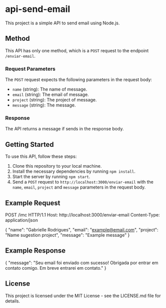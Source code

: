 # api-send-email
This project is a simple API to send email using Node.js.

## Method

This API has only one method, which is a `POST` request to the endpoint `/enviar-email`.

### Request Parameters

The `POST` request expects the following parameters in the request body:

- `name` (string): The name of message.
- `email` (string): The email of message.
- `project` (string): The project of message.
- `message` (string): The message.

### Response

The API returns a message if sends in the response body.

## Getting Started

To use this API, follow these steps:

1. Clone this repository to your local machine.
2. Install the necessary dependencies by running `npm install`.
3. Start the server by running `npm start`.
4. Send a `POST` request to `http://localhost:3000/enviar-email` with the `name`, `email`, `project` and `message` parameters in the request body.

## Example Request

POST /imc HTTP/1.1
Host: http://localhost:3000/enviar-email
Content-Type: application/json

{
  "name": "Gabrielle Rodrigues",
  "email": "example@email.com",
  "project": "Name sugestion project",
  "message": "Example message"
}

## Example Response

{
  "message": "Seu email foi enviado com sucesso! Obrigada por entrar em contato comigo. Em breve entrarei em contato."
}


## License

This project is licensed under the MIT License - see the LICENSE.md file for details.
